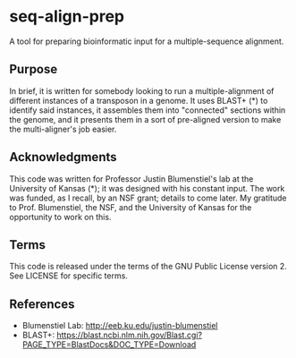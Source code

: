 # seq-align-prep
A tool for preparing bioinformatic input for a multiple-sequence alignment.

## Purpose

In brief, it is written for somebody looking to run a multiple-alignment
of different instances of a transposon in a genome. It uses BLAST+ (*) to
identify said instances, it assembles them into "connected" sections within
the genome, and it presents them in a sort of pre-aligned version to make
the multi-aligner's job easier.

## Acknowledgments

This code was written for Professor Justin Blumenstiel's lab at the University
of Kansas (*); it was designed with his constant input. The work was funded, as
I recall, by an NSF grant; details to come later. My gratitude to Prof.
Blumenstiel, the NSF, and the University of Kansas for the opportunity to work
on this.

## Terms

This code is released under the terms of the GNU Public License version 2. See
LICENSE for specific terms.

## References

* Blumenstiel Lab: http://eeb.ku.edu/justin-blumenstiel
* BLAST+: https://blast.ncbi.nlm.nih.gov/Blast.cgi?PAGE_TYPE=BlastDocs&DOC_TYPE=Download
